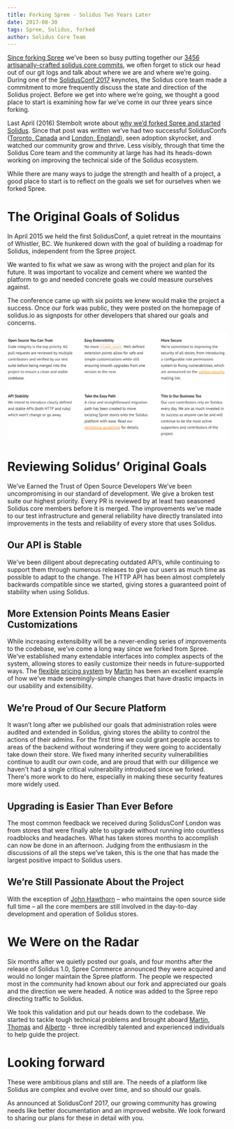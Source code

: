 ```yaml
---
title: Forking Spree - Solidus Two Years Later
date: 2017-08-30
tags: Spree, Solidus, forked
author: Solidus Core Team
---
```


[Since forking Spree](https://solidus.io/blog/2015/10/28/future-of-spree.html) we’ve been so busy putting together our [3456 artisanally-crafted solidus core commits](https://github.com/solidusio/solidus), we often forget to stick our head out of our git logs and talk about where we are and where we’re going. During one of the [SolidusConf 2017](https://youtu.be/TSbUnRPbeK0?list=PLQNruX2oZ7ZFQrXZ2WmRtCB5Bi5wjCIeB) keynotes, the Solidus core team made a commitment to more frequently discuss the state and direction of the Solidus project. Before we get into where we’re going, we thought a good place to start is examining how far we’ve come in our three years since forking.

Last April (2016) Stembolt wrote about [why we’d forked Spree and started Solidus](https://stembolt.com/blog/why-we-forked-spree-and-started-solidus/). Since that post was written we’ve had two successful SolidusConfs ([Toronto, Canada](http://conf2016.solidus.io/) and [London, England](http://conf2017.solidus.io/)), seen adoption skyrocket, and watched our community grow and thrive. Less visibly, through that time the Solidus Core team and the community at large has had its heads-down working on improving the technical side of the Solidus ecosystem.

While there are many ways to judge the strength and health of a project, a good place to start is to reflect on the goals we set for ourselves when we forked Spree.

# The Original Goals of Solidus

In April 2015 we held the first SolidusConf, a quiet retreat in the mountains of Whistler, BC. We hunkered down with the goal of building a roadmap for Solidus, independent from the Spree project.

We wanted to fix what we saw as wrong with the project and plan for its future. It was important to vocalize and cement where we wanted the platform to go and needed concrete goals we could measure ourselves against.

The conference came up with six points we knew would make the project a success. Once our fork was public, they were posted on the homepage of solidus.io as signposts for other developers that shared our goals and concerns.

![The original Solidus goals](2017-08-30-forking-spree-solidus-two-years-later/original-solidus-goals.png "The original Solidus goals")

# Reviewing Solidus’ Original Goals
We’ve Earned the Trust of Open Source Developers
We’ve been uncompromising in our standard of development. We give a broken test suite our highest priority. Every PR is reviewed by at least two seasoned Solidus core members before it is merged. The improvements we’ve made to our test infrastructure and general reliability have directly translated into improvements in the tests and reliability of every store that uses Solidus.

## Our API is Stable
We’ve been diligent about deprecating outdated API’s, while continuing to support them through numerous releases to give our users as much time as possible to adapt to the change. The HTTP API has been almost completely backwards compatible since we started, giving stores a guaranteed point of stability when using Solidus.

## More Extension Points Means Easier Customizations
While increasing extensibility will be a never-ending series of improvements to the codebase, we’ve come a long way since we forked from Spree. We’ve established many extendable interfaces into complex aspects of the system, allowing stores to easily customize their needs in future-supported ways. The [flexible pricing system](https://github.com/solidusio/solidus/commit/92048533ffbf939386cd0a593a8cb4619cf7eae3) by [Martin](https://github.com/mamhoff) has been an excellent example of how we’ve made seemingly-simple changes that have drastic impacts in our usability and extensibility.

## We’re Proud of Our Secure Platform
It wasn’t long after we published our goals that administration roles were audited and extended in Solidus, giving stores the ability to control the actions of their admins. For the first time we could grant people access to areas of the backend without wondering if they were going to accidentally take down their store. We fixed many inherited security vulnerabilities continue to audit our own code, and are proud that with our dilligence we haven't had a single critical vulnerability introduced since we forked. There's more work to do here, especially in making these security features more widely used.

## Upgrading is Easier Than Ever Before
The most common feedback we received during SolidusConf London was from stores that were finally able to upgrade without running into countless roadblocks and headaches. What has taken stores months to accomplish can now be done in an afternoon. Judging from the enthusiasm in the discussions of all the steps we’ve taken, this is the one that has made the largest positive impact to Solidus users.

## We’re Still Passionate About the Project
With the exception of [John Hawthorn](https://github.com/jhawthorn) – who maintains the open source side full time – all the core members are still involved in the day-to-day development and operation of Solidus stores.

# We Were on the Radar
Six months after we quietly posted our goals, and four months after the release of Solidus 1.0, Spree Commerce announced they were acquired and would no longer maintain the Spree platform. The people we respected most in the community had known about our fork and appreciated our goals and the direction we were headed. A notice was added to the Spree repo directing traffic to Solidus.

We took this validation and put our heads down to the codebase. We started to tackle tough technical problems and brought aboard [Martin](https://github.com/mamhoff), [Thomas](https://github.com/tvdeyen) and [Alberto](https://github.com/kennyadsl) - three incredibly talented  and experienced individuals to help guide the project.

# Looking forward
These were ambitious plans and still are. The needs of a platform like Solidus are complex and evolve over time, and so should our goals.

As announced at SolidusConf 2017, our growing community has growing needs like better documentation and an improved website. We look forward to sharing our plans for these in detail with you.
